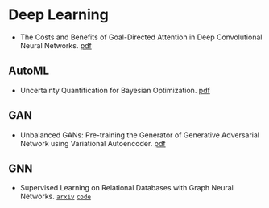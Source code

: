 # Deep Learning

- The Costs and Benefits of Goal-Directed Attention in Deep Convolutional Neural Networks. [pdf](https://arxiv.org/pdf/2002.02342.pdf)

## AutoML

- Uncertainty Quantification for Bayesian Optimization. [pdf](https://arxiv.org/pdf/2002.01569.pdf)

## GAN

- Unbalanced GANs: Pre-training the Generator of Generative Adversarial Network using Variational Autoencoder. [pdf](https://arxiv.org/pdf/2002.02112.pdf)

## GNN

- Supervised Learning on Relational Databases with Graph Neural Networks. [`arxiv`](https://arxiv.org/abs/2002.02046) [`code`](https://github.com/mwcvitkovic/Supervised-Learning-on-Relational-Databases-with-GNNs)

